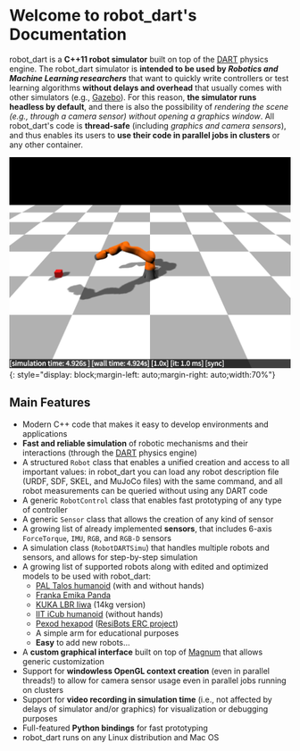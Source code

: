 # Welcome to robot\_dart's Documentation

robot\_dart is a **C++11 robot simulator** built on top of the [DART] physics engine. The robot\_dart simulator is **intended to be used by *Robotics and Machine Learning researchers*** that want to quickly write controllers or test learning algorithms **without delays and overhead** that usually comes with other simulators (e.g., [Gazebo]). For this reason, **the simulator runs headless by default**, and there is also the possibility of *rendering the scene (e.g., through a camera sensor) without opening a graphics window*. All robot\_dart's code is **thread-safe** (including *graphics and camera sensors*), and thus enables its users to **use their code in parallel jobs in clusters** or any other container.

![Placeholder](images/iiwa.png){: style="display: block;margin-left: auto;margin-right: auto;width:70%"}

## Main Features

* Modern C++ code that makes it easy to develop environments and applications
* **Fast and reliable simulation** of robotic mechanisms and their interactions (through the [DART] physics engine)
* A structured `Robot` class that enables a unified creation and access to all important values: in robot\_dart you can load any robot description file (URDF, SDF, SKEL, and MuJoCo files) with the same command, and all robot measurements can be queried without using any DART code
* A generic `RobotControl` class that enables fast prototyping of any type of controller
* A generic `Sensor` class that allows the creation of any kind of sensor
* A growing list of already implemented **sensors**, that includes 6-axis `ForceTorque`, `IMU`, `RGB`, and `RGB-D` sensors
* A simulation class (`RobotDARTSimu`) that handles multiple robots and sensors, and allows for step-by-step simulation
* A growing list of supported robots along with edited and optimized models to be used with robot\_dart:
    * [PAL Talos humanoid](https://pal-robotics.com/robots/talos/) (with and without hands)
    * [Franka Emika Panda](https://www.franka.de/technology)
    * [KUKA LBR Iiwa](https://www.kuka.com/en-de/products/robot-systems/industrial-robots/lbr-iiwa) (14kg version)
    * [IIT iCub humanoid](https://icub.iit.it) (without hands)
    * [Pexod hexapod](https://www.resibots.eu/photos.html#pexod-robot) ([ResiBots ERC project](https://www.resibots.eu/index.html))
    * A simple arm for educational purposes
    * **Easy** to add new robots...
* A **custom graphical interface** built on top of [Magnum] that allows generic customization
* Support for **windowless OpenGL context creation** (even in parallel threads!) to allow for camera sensor usage even in parallel jobs running on clusters
* Support for **video recording in simulation time** (i.e., not affected by delays of simulator and/or graphics) for visualization or debugging purposes
* Full-featured **Python bindings** for fast prototyping
* robot\_dart runs on any Linux distribution and Mac OS

[DART]: http://dartsim.github.io/
[Magnum]: http://magnum.graphics
[Gazebo]: http://gazebosim.org/
